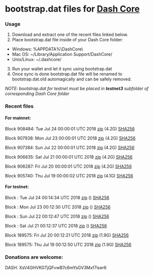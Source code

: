 # bootstrap.dat files for [Dash Core](https://www.dash.org)

### Usage

1. Download and extract one of the recent files linked below.
2. Place bootstrap.dat file inside of your Dash Core folder:
 - Windows: %APPDATA%\DashCore\
 - Mac OS: ~/Library/Application Support/DashCore/
 - Unix/Linux: ~/.dashcore/
3. Run your wallet and let it sync using bootstrap.dat
4. Once sync is done bootstrap.dat file will be renamed to bootstrap.dat.old automagically and can be safely removed.

_NOTE: bootstrap.dat for testnet must be placed in **testnet3** subfolder of corresponding Dash Core folder_

### Recent files

#### For mainnet:

Block 908484: Tue Jul 24 00:00:01 UTC 2018 [zip](https://dash-bootstrap.ams3.digitaloceanspaces.com/mainnet/2018-07-24/bootstrap.dat.zip) (4.2G) [SHA256](https://dash-bootstrap.ams3.digitaloceanspaces.com/mainnet/2018-07-24/sha256.txt)

Block 907938: Mon Jul 23 00:00:01 UTC 2018 [zip](https://dash-bootstrap.ams3.digitaloceanspaces.com/mainnet/2018-07-23/bootstrap.dat.zip) (4.2G) [SHA256](https://dash-bootstrap.ams3.digitaloceanspaces.com/mainnet/2018-07-23/sha256.txt)

Block 907384: Sun Jul 22 00:00:01 UTC 2018 [zip](https://dash-bootstrap.ams3.digitaloceanspaces.com/mainnet/2018-07-22/bootstrap.dat.zip) (4.2G) [SHA256](https://dash-bootstrap.ams3.digitaloceanspaces.com/mainnet/2018-07-22/sha256.txt)

Block 906835: Sat Jul 21 00:00:01 UTC 2018 [zip](https://dash-bootstrap.ams3.digitaloceanspaces.com/mainnet/2018-07-21/bootstrap.dat.zip) (4.2G) [SHA256](https://dash-bootstrap.ams3.digitaloceanspaces.com/mainnet/2018-07-21/sha256.txt)

Block 906287: Fri Jul 20 00:00:01 UTC 2018 [zip](https://dash-bootstrap.ams3.digitaloceanspaces.com/mainnet/2018-07-20/bootstrap.dat.zip) (4.2G) [SHA256](https://dash-bootstrap.ams3.digitaloceanspaces.com/mainnet/2018-07-20/sha256.txt)

Block 905740: Thu Jul 19 00:00:02 UTC 2018 [zip](https://dash-bootstrap.ams3.digitaloceanspaces.com/mainnet/2018-07-19/bootstrap.dat.zip) (4.1G) [SHA256](https://dash-bootstrap.ams3.digitaloceanspaces.com/mainnet/2018-07-19/sha256.txt)


#### For testnet:

Block : Tue Jul 24 00:14:34 UTC 2018 [zip](https://dash-bootstrap.ams3.digitaloceanspaces.com/testnet/2018-07-24/bootstrap.dat.zip) () [SHA256](https://dash-bootstrap.ams3.digitaloceanspaces.com/testnet/2018-07-24/sha256.txt)

Block : Mon Jul 23 00:12:30 UTC 2018 [zip](https://dash-bootstrap.ams3.digitaloceanspaces.com/testnet/2018-07-23/bootstrap.dat.zip) () [SHA256](https://dash-bootstrap.ams3.digitaloceanspaces.com/testnet/2018-07-23/sha256.txt)

Block : Sun Jul 22 00:12:47 UTC 2018 [zip](https://dash-bootstrap.ams3.digitaloceanspaces.com/testnet/2018-07-22/bootstrap.dat.zip) () [SHA256](https://dash-bootstrap.ams3.digitaloceanspaces.com/testnet/2018-07-22/sha256.txt)

Block : Sat Jul 21 00:12:37 UTC 2018 [zip](https://dash-bootstrap.ams3.digitaloceanspaces.com/testnet/2018-07-21/bootstrap.dat.zip) () [SHA256](https://dash-bootstrap.ams3.digitaloceanspaces.com/testnet/2018-07-21/sha256.txt)

Block 189575: Fri Jul 20 00:12:21 UTC 2018 [zip](https://dash-bootstrap.ams3.digitaloceanspaces.com/testnet/2018-07-20/bootstrap.dat.zip) (1.9G) [SHA256](https://dash-bootstrap.ams3.digitaloceanspaces.com/testnet/2018-07-20/sha256.txt)

Block 189575: Thu Jul 19 00:12:50 UTC 2018 [zip](https://dash-bootstrap.ams3.digitaloceanspaces.com/testnet/2018-07-19/bootstrap.dat.zip) (1.9G) [SHA256](https://dash-bootstrap.ams3.digitaloceanspaces.com/testnet/2018-07-19/sha256.txt)


### Donations are welcome:

DASH: XsV4GHVKGTjQFvwB7c6mYsGV3Mxf7iser6
